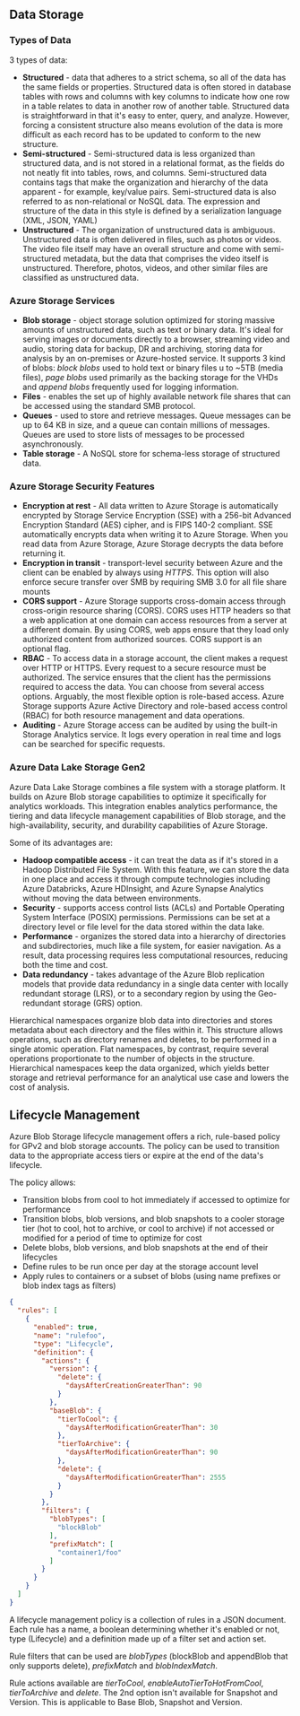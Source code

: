 ## Data Storage

### Types of Data

3 types of data:

- **Structured** - data that adheres to a strict schema, so all of the data has the same fields or properties. Structured data is often stored in database tables with rows and columns with key columns to indicate how one row in a table relates to data in another row of another table. Structured data is straightforward in that it's easy to enter, query, and analyze. However, forcing a consistent structure also means evolution of the data is more difficult as each record has to be updated to conform to the new structure.
- **Semi-structured** - Semi-structured data is less organized than structured data, and is not stored in a relational format, as the fields do not neatly fit into tables, rows, and columns. Semi-structured data contains tags that make the organization and hierarchy of the data apparent - for example, key/value pairs. Semi-structured data is also referred to as non-relational or NoSQL data. The expression and structure of the data in this style is defined by a serialization language (XML, JSON, YAML)
- **Unstructured** - The organization of unstructured data is ambiguous. Unstructured data is often delivered in files, such as photos or videos. The video file itself may have an overall structure and come with semi-structured metadata, but the data that comprises the video itself is unstructured. Therefore, photos, videos, and other similar files are classified as unstructured data.

### Azure Storage Services

- **Blob storage** - object storage solution optimized for storing massive amounts of unstructured data, such as text or binary data. It's ideal for serving images or documents directly to a browser, streaming video and audio, storing data for backup, DR and archiving, storing data for analysis by an on-premises or Azure-hosted service. It supports 3 kind of blobs: *block blobs* used to hold text or binary files u to ~5TB (media files), *page blobs* used primarily as the backing storage for the VHDs and *append blobs* frequently used for logging information.
- **Files** - enables the set up of highly available network file shares that can be accessed using the standard SMB protocol.
- **Queues** - used to store and retrieve messages. Queue messages can be up to 64 KB in size, and a queue can contain millions of messages. Queues are used to store lists of messages to be processed asynchronously.
- **Table storage** - A NoSQL store for schema-less storage of structured data.

### Azure Storage Security Features

- **Encryption at rest** - All data written to Azure Storage is automatically encrypted by Storage Service Encryption (SSE) with a 256-bit Advanced Encryption Standard (AES) cipher, and is FIPS 140-2 compliant. SSE automatically encrypts data when writing it to Azure Storage. When you read data from Azure Storage, Azure Storage decrypts the data before returning it.
- **Encryption in transit** - transport-level security between Azure and the client can be enabled by always using *HTTPS*. This option will also enforce secure transfer over SMB by requiring SMB 3.0 for all file share mounts
- **CORS support** - Azure Storage supports cross-domain access through cross-origin resource sharing (CORS). CORS uses HTTP headers so that a web application at one domain can access resources from a server at a different domain. By using CORS, web apps ensure that they load only authorized content from authorized sources. CORS support is an optional flag.
- **RBAC** - To access data in a storage account, the client makes a request over HTTP or HTTPS. Every request to a secure resource must be authorized. The service ensures that the client has the permissions required to access the data. You can choose from several access options. Arguably, the most flexible option is role-based access. Azure Storage supports Azure Active Directory and role-based access control (RBAC) for both resource management and data operations. 
- **Auditing** - Azure Storage access can be audited by using the built-in Storage Analytics service. It logs every operation in real time and logs can be searched for specific requests.

### Azure Data Lake Storage Gen2

Azure Data Lake Storage combines a file system with a storage platform. It builds on Azure Blob storage capabilities to optimize it specifically for analytics workloads. This integration enables analytics performance, the tiering and data lifecycle management capabilities of Blob storage, and the high-availability, security, and durability capabilities of Azure Storage.

Some of its advantages are:
- **Hadoop compatible access** - it can treat the data as if it's stored in a Hadoop Distributed File System. With this feature, we can store the data in one place and access it through compute technologies including Azure Databricks, Azure HDInsight, and Azure Synapse Analytics without moving the data between environments.
- **Security** - supports access control lists (ACLs) and Portable Operating System Interface (POSIX) permissions. Permissions can be set at a directory level or file level for the data stored within the data lake. 
- **Performance** - organizes the stored data into a hierarchy of directories and subdirectories, much like a file system, for easier navigation. As a result, data processing requires less computational resources, reducing both the time and cost.
- **Data redundancy** - takes advantage of the Azure Blob replication models that provide data redundancy in a single data center with locally redundant storage (LRS), or to a secondary region by using the Geo-redundant storage (GRS) option.

Hierarchical namespaces organize blob data into directories and stores metadata about each directory and the files within it. This structure allows operations, such as directory renames and deletes, to be performed in a single atomic operation. Flat namespaces, by contrast, require several operations proportionate to the number of objects in the structure. Hierarchical namespaces keep the data organized, which yields better storage and retrieval performance for an analytical use case and lowers the cost of analysis.

## Lifecycle Management

Azure Blob Storage lifecycle management offers a rich, rule-based policy for GPv2 and blob storage accounts. The policy can be used to transition data to the appropriate access tiers or expire at the end of the data's lifecycle.

The policy allows:

- Transition blobs from cool to hot immediately if accessed to optimize for performance
- Transition blobs, blob versions, and blob snapshots to a cooler storage tier (hot to cool, hot to archive, or cool to archive) if not accessed or modified for a period of time to optimize for cost
- Delete blobs, blob versions, and blob snapshots at the end of their lifecycles
- Define rules to be run once per day at the storage account level
- Apply rules to containers or a subset of blobs (using name prefixes or blob index tags as filters)

```JSON
{
  "rules": [
    {
      "enabled": true,
      "name": "rulefoo",
      "type": "Lifecycle",
      "definition": {
        "actions": {
          "version": {
            "delete": {
              "daysAfterCreationGreaterThan": 90
            }
          },
          "baseBlob": {
            "tierToCool": {
              "daysAfterModificationGreaterThan": 30
            },
            "tierToArchive": {
              "daysAfterModificationGreaterThan": 90
            },
            "delete": {
              "daysAfterModificationGreaterThan": 2555
            }
          }
        },
        "filters": {
          "blobTypes": [
            "blockBlob"
          ],
          "prefixMatch": [
            "container1/foo"
          ]
        }
      }
    }
  ]
}
```
A lifecycle management policy is a collection of rules in a JSON document. Each rule has a name, a boolean determining whether it's enabled or not, type (Lifecycle) and a definition made up of a filter set and action set.

Rule filters that can be used are *blobTypes* (blockBlob and appendBlob that only supports delete), *prefixMatch* and *blobIndexMatch*.

Rule actions available are *tierToCool*, *enableAutoTierToHotFromCool*, *tierToArchive* and *delete*. The 2nd option isn't available for Snapshot and Version. This is applicable to Base Blob, Snapshot and Version.